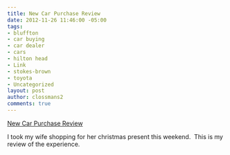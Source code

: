```yaml
---
title: New Car Purchase Review
date: 2012-11-26 11:46:00 -05:00
tags:
- bluffton
- car buying
- car dealer
- cars
- hilton head
- Link
- stokes-brown
- toyota
- Uncategorized
layout: post
author: clossmans2
comments: true
---
```


<p><a href="http://www.yelp.com/biz/stokes-brown-toyota-scion-beaufort#hrid:7SXRSEfQ7xE5oy_f8et9sw" title="New Car Purchase Review">New Car Purchase Review</a></p><p>I took my wife shopping for her christmas present this weekend.  This is my review of the experience.</p>
